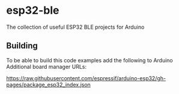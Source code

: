 # esp32-ble
The collection of useful ESP32 BLE projects for Arduino

## Building
To be able to build this code examples add the following to Arduino Additional board manager URLs:

https://raw.githubusercontent.com/espressif/arduino-esp32/gh-pages/package_esp32_index.json
